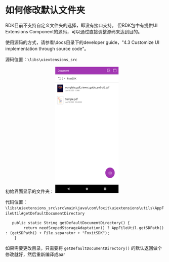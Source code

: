 # 如何修改默认文件夹

RDK目前不支持自定义文件夹的选择，即没有接口支持。
但RDK包中有提供UI Extensions Component的源码，可以通过直接调整源码来达到目的。

使用源码的方式，请参看\docs目录下的developer guide，"4.3 Customize UI implementation through source code"。

源码位置：`\libs\uiextensions_src`

初始界面显示的文件夹：
<img alt="Screenshot_1" height="400" src="../screenshot/Screenshot_1.png" width="200"/>

代码位置：  
`\libs\uiextensions_src\src\main\java\com\foxit\uiextensions\utils\AppFileUtil#getDefaultDocumentDirectory`
```code
   public static String getDefaultDocumentDirectory() {
        return needScopedStorageAdaptation() ? AppFileUtil.getSDPath() : (getSDPath() + File.separator + "FoxitSDK");
    }
```

如果需要更改目录，只需要将 `getDefaultDocumentDirectory()` 的默认返回做个修改就好，然后重新编译成aar